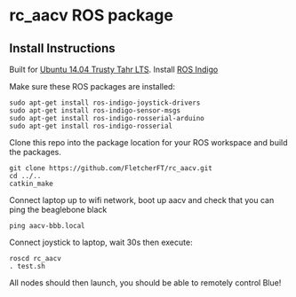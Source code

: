 # rc_aacv ROS package
## Install Instructions

Built for [Ubuntu 14.04 Trusty Tahr LTS](http://releases.ubuntu.com/14.04/).
Install [ROS Indigo](http://wiki.ros.org/indigo/Installation/Ubuntu)

Make sure these ROS packages are installed:
```
sudo apt-get install ros-indigo-joystick-drivers
sudo apt-get install ros-indigo-sensor-msgs
sudo apt-get install ros-indigo-rosserial-arduino
sudo apt-get install ros-indigo-rosserial
```

Clone this repo into the package location for your ROS workspace and build the packages.
```
git clone https://github.com/FletcherFT/rc_aacv.git
cd ../..
catkin_make
```

Connect laptop up to wifi network, boot up aacv and check that you can ping the beaglebone black
```
ping aacv-bbb.local
```

Connect joystick to laptop, wait 30s then execute:
```
roscd rc_aacv
. test.sh
```

All nodes should then launch, you should be able to remotely control Blue!

